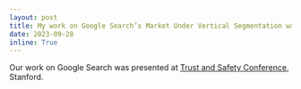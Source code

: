 ```yaml
---
layout: post
title: My work on Google Search’s Market Under Vertical Segmentation was presented
date: 2023-09-28
inline: True
---
```


Our work on Google Search was presented at <a href="https://conferences.law.stanford.edu/tsrc/">Trust and Safety Conference</a>, Stanford.
